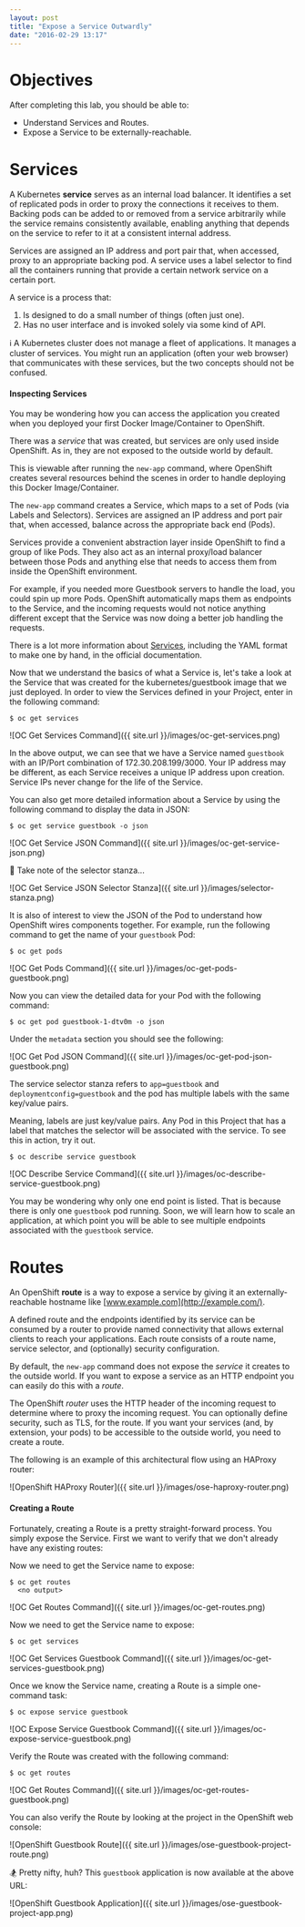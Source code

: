 ```yaml
---
layout: post
title: "Expose a Service Outwardly"
date: "2016-02-29 13:17"
---
```


# Objectives
After completing this lab, you should be able to:

- Understand Services and Routes.
- Expose a Service to be externally-reachable.

# Services

A Kubernetes **service** serves as an internal load balancer. It identifies a set of replicated pods in order to proxy the connections it receives to them. Backing pods can be added to or removed from a service arbitrarily while the service remains consistently available, enabling anything that depends on the service to refer to it at a consistent internal address.

Services are assigned an IP address and port pair that, when accessed, proxy to an appropriate backing pod. A service uses a label selector to find all the containers running that provide a certain network service on a certain port.

A service is a process that:

1. Is designed to do a small number of things (often just one).
2. Has no user interface and is invoked solely via some kind of API.

:information_source: A Kubernetes cluster does not manage a fleet of applications. It manages a cluster of services. You might run an application (often your web browser) that communicates with these services, but the two concepts should not be confused.

#### Inspecting Services

You may be wondering how you can access the application you created when you deployed your first Docker Image/Container to OpenShift.

There was a *service* that was created, but services are only used inside OpenShift. As in, they are not exposed to the outside world by default.

This is viewable after running the `new-app` command, where OpenShift creates several resources behind the scenes in order to handle deploying this Docker Image/Container.

The `new-app` command creates a Service, which maps to a set of Pods (via Labels and Selectors). Services are assigned an IP address and port pair that, when accessed, balance across the appropriate back end (Pods).

Services provide a convenient abstraction layer inside OpenShift to find a group of like Pods. They also act as an internal proxy/load balancer between those Pods and anything else that needs to access them from inside the OpenShift environment.

For example, if you needed more Guestbook servers to handle the load, you could spin up more Pods. OpenShift automatically maps them as endpoints to the Service, and the incoming requests would not notice anything different except that the Service was now doing a better job handling the requests.

There is a lot more information about [Services](https://docs.openshift.com/enterprise/3.1/architecture/core_concepts/pods_and_services.html#services), including the YAML format to make one by hand, in the official documentation.

Now that we understand the basics of what a Service is, let's take a look at the Service that was created for the kubernetes/guestbook image that we just deployed. In order to view the Services defined in your Project, enter in the following command:

    $ oc get services

![OC Get Services Command]({{ site.url }}/images/oc-get-services.png)

In the above output, we can see that we have a Service named `guestbook` with an IP/Port combination of 172.30.208.199/3000. Your IP address may be different, as each Service receives a unique IP address upon creation. Service IPs never change for the life of the Service.

You can also get more detailed information about a Service by using the following command to display the data in JSON:

    $ oc get service guestbook -o json

![OC Get Service JSON Command]({{ site.url }}/images/oc-get-service-json.png)

:eyes: Take note of the selector stanza...

![OC Get Service JSON Selector Stanza]({{ site.url }}/images/selector-stanza.png)

It is also of interest to view the JSON of the Pod to understand how OpenShift wires components together. For example, run the following command to get the name of your `guestbook` Pod:

    $ oc get pods

![OC Get Pods Command]({{ site.url }}/images/oc-get-pods-guestbook.png)

Now you can view the detailed data for your Pod with the following command:

    $ oc get pod guestbook-1-dtv0m -o json

Under the `metadata` section you should see the following:

![OC Get Pod JSON Command]({{ site.url }}/images/oc-get-pod-json-guestbook.png)

The service selector stanza refers to `app=guestbook` and `deploymentconfig=guestbook` and the pod has multiple labels with the same key/value pairs.

Meaning, labels are just key/value pairs. Any Pod in this Project that has a label that matches the selector will be associated with the service. To see this in action, try it out.

    $ oc describe service guestbook

![OC Describe Service Command]({{ site.url }}/images/oc-describe-service-guestbook.png)

You may be wondering why only one end point is listed. That is because there is only one `guestbook` pod running. Soon, we will learn how to scale an application, at which point you will be able to see multiple endpoints associated with the `guestbook` service.

# Routes

An OpenShift **route** is a way to expose a service by giving it an externally-reachable hostname like [www.example.com](http://example.com/).

A defined route and the endpoints identified by its service can be consumed by a router to provide named connectivity that allows external clients to reach your applications. Each route consists of a route name, service selector, and (optionally) security configuration.

By default, the `new-app` command does not expose the *service* it creates to the outside world. If you want to expose a service as an HTTP endpoint you can easily do this with a *route*.

The OpenShift *router* uses the HTTP header of the incoming request to determine where to proxy the incoming request. You can optionally define security, such as TLS, for the route. If you want your services (and, by extension, your pods) to be accessible to the outside world, you need to create a route.

The following is an example of this architectural flow using an HAProxy router:

![OpenShift HAProxy Router]({{ site.url }}/images/ose-haproxy-router.png)

#### Creating a Route

Fortunately, creating a Route is a pretty straight-forward process. You simply expose the Service. First we want to verify that we don't already have any existing routes:

Now we need to get the Service name to expose:

    $ oc get routes
      <no output>

![OC Get Routes Command]({{ site.url }}/images/oc-get-routes.png)

Now we need to get the Service name to expose:

    $ oc get services

![OC Get Services Guestbook Command]({{ site.url }}/images/oc-get-services-guestbook.png)

Once we know the Service name, creating a Route is a simple one-command task:

    $ oc expose service guestbook

![OC Expose Service Guestbook Command]({{ site.url }}/images/oc-expose-service-guestbook.png)

Verify the Route was created with the following command:

    $ oc get routes

![OC Get Routes Command]({{ site.url }}/images/oc-get-routes-guestbook.png)

You can also verify the Route by looking at the project in the OpenShift web console:

![OpenShift Guestbook Route]({{ site.url }}/images/ose-guestbook-project-route.png)

:snowboarder: Pretty nifty, huh? This `guestbook` application is now available at the above URL:

![OpenShift Guestbook Application]({{ site.url }}/images/ose-guestbook-project-app.png)
